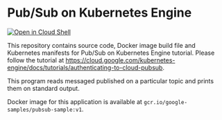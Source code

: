 # Pub/Sub on Kubernetes Engine

[![Open in Cloud Shell](https://gstatic.com/cloudssh/images/open-btn.svg)](https://ssh.cloud.google.com/cloudshell/editor?cloudshell_git_repo=https://github.com/GoogleCloudPlatform/kubernetes-engine-samples&cloudshell_tutorial=cloud-pubsub/README.md)

This repository contains source code, Docker image build file and Kubernetes
manifests for Pub/Sub on Kubernetes Engine tutorial. Please follow the tutorial
at https://cloud.google.com/kubernetes-engine/docs/tutorials/authenticating-to-cloud-pubsub.

This program reads messaged published on a particular topic and prints them on
standard output.

Docker image for this application is available at
`gcr.io/google-samples/pubsub-sample:v1`.
